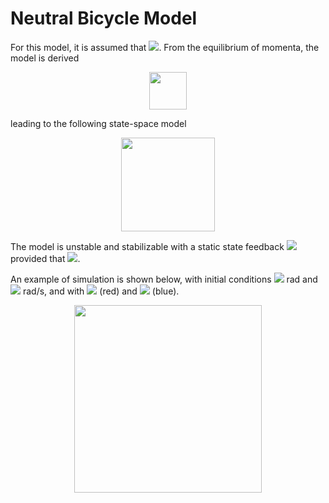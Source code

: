 # Neutral Bicycle Model
For this model, it is assumed that <img src="https://render.githubusercontent.com/render/math?math=\lambda = \pi/2">. From the equilibrium of momenta, the model is derived

<p align="center"> <img height=60 src="https://user-images.githubusercontent.com/62264708/83767905-7824f700-a67e-11ea-9af4-59fb11b83316.PNG"> </p>

leading to the following state-space model

<p align="center"> <img height=150 src="https://user-images.githubusercontent.com/62264708/83767048-6d1d9700-a67d-11ea-8e9e-a7cd431898ea.PNG"> </p>

The model is unstable and stabilizable with a static state feedback <img src="https://render.githubusercontent.com/render/math?math=\delta = -k \varphi"> provided that <img src="https://render.githubusercontent.com/render/math?math=k > bg/V^2">.

An example of simulation is shown below, with initial conditions <img src="https://render.githubusercontent.com/render/math?math=\varphi(0) = -\pi/12"> rad and <img src="https://render.githubusercontent.com/render/math?math=\dot{\varphi}(0) = 0"> rad/s, and with <img src="https://render.githubusercontent.com/render/math?math=k = 0.63"> (red) and <img src="https://render.githubusercontent.com/render/math?math=k = 0.75"> (blue).

<p align="center"> <img height=300 src=""> </p>
